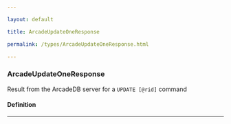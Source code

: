 ```yaml
---

layout: default

title: ArcadeUpdateOneResponse

permalink: /types/ArcadeUpdateOneResponse.html

---
```


### ArcadeUpdateOneResponse

Result from the ArcadeDB server for a `UPDATE [@rid]` command

#### Definition

---

